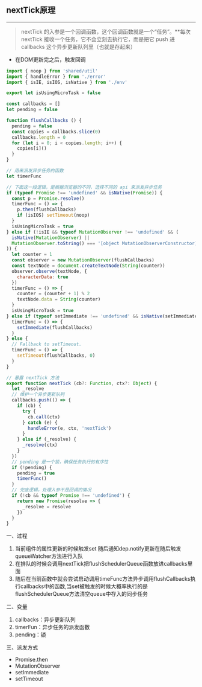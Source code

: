 ## nextTick原理
---

 > nextTick 的入参是一个回调函数，这个回调函数就是一个“任务”。**每次 nextTick 接收一个任务，它不会立刻去执行它，而是把它 push 进 callbacks 这个异步更新队列里（也就是存起来）


- 在DOM更新完之后，触发回调

```javascript
import { noop } from 'shared/util'
import { handleError } from './error'
import { isIE, isIOS, isNative } from './env'

export let isUsingMicroTask = false

const callbacks = []
let pending = false

function flushCallbacks () {
  pending = false
  const copies = callbacks.slice(0)
  callbacks.length = 0
  for (let i = 0; i < copies.length; i++) {
    copies[i]()
  }
}

// 用来派发异步任务的函数
let timerFunc

// 下面这一段逻辑，是根据浏览器的不同，选择不同的 api 来派发异步任务
if (typeof Promise !== 'undefined' && isNative(Promise)) {
  const p = Promise.resolve()
  timerFunc = () => {
    p.then(flushCallbacks)
    if (isIOS) setTimeout(noop)
  }
  isUsingMicroTask = true
} else if (!isIE && typeof MutationObserver !== 'undefined' && (
  isNative(MutationObserver) ||
  MutationObserver.toString() === '[object MutationObserverConstructor]'
)) {
  let counter = 1
  const observer = new MutationObserver(flushCallbacks)
  const textNode = document.createTextNode(String(counter))
  observer.observe(textNode, {
    characterData: true
  })
  timerFunc = () => {
    counter = (counter + 1) % 2
    textNode.data = String(counter)
  }
  isUsingMicroTask = true
} else if (typeof setImmediate !== 'undefined' && isNative(setImmediate)) {
  timerFunc = () => {
    setImmediate(flushCallbacks)
  }
} else {
  // Fallback to setTimeout.
  timerFunc = () => {
    setTimeout(flushCallbacks, 0)
  }
}

// 暴露 nextTick 方法
export function nextTick (cb?: Function, ctx?: Object) {
  let _resolve
  // 维护一个异步更新队列
  callbacks.push(() => {
    if (cb) {
      try {
        cb.call(ctx)
      } catch (e) {
        handleError(e, ctx, 'nextTick')
      }
    } else if (_resolve) {
      _resolve(ctx)
    }
  })
  // pending 是一个锁，确保任务执行的有序性
  if (!pending) {
    pending = true
    timerFunc()
  }
  // 兜底逻辑，处理入参不是回调的情况
  if (!cb && typeof Promise !== 'undefined') {
    return new Promise(resolve => {
      _resolve = resolve
    })
  }
}
```
一、过程
  1. 当前组件的属性更新的时候触发set 随后通知dep.notify更新在随后触发queueWatcher方法进行入队
  2. 在排队的时候会调用nextTick把flushSchedulerQueue函数放进callbacks里面
  3. 随后在当前函数中就会尝试启动调用timeFunc方法异步调用flushCallbacks执行callbacks中的函数,当set被触发的时候大概率执行的是flushSchedulerQueue方法清空queue中存入的同步任务

二、变量
  1. callbacks：异步更新队列
  2. timerFun：异步任务的派发函数
  3. pending：锁

三、派发方式
  - Promise.then
  - MutationObserver
  - setImmediate
  - setTimeout


